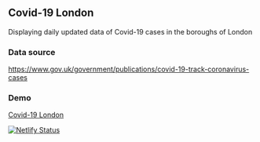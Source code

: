 ## Covid-19 London

Displaying daily updated data of Covid-19 cases in the boroughs of London

### Data source

https://www.gov.uk/government/publications/covid-19-track-coronavirus-cases


### Demo
[Covid-19 London](https://covid-london.netlify.com/)

[![Netlify Status](https://api.netlify.com/api/v1/badges/68134294-c021-4d15-80f4-51067d6d7d72/deploy-status)](https://app.netlify.com/sites/covid-london/deploys)